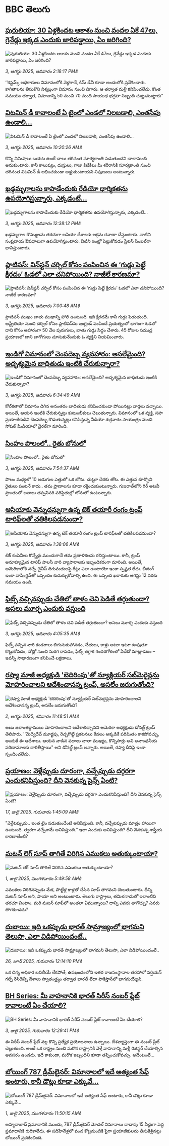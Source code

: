 # BBC తెలుగు## [పురులియా: 30 ఏళ్లకిందట ఆకాశం నుంచి వందల ఏకే 47లు, గ్రెనేడ్లు ఇక్కడ ఎందుకు జారిపడ్డాయి, ఏం జరిగింది?](https://www.bbc.com/telugu/articles/cp8zln7xx0jo?at_medium=RSS&at_campaign=rss?at_campaign=githubrss)![పురులియా: 30 ఏళ్లకిందట ఆకాశం నుంచి వందల ఏకే 47లు, గ్రెనేడ్లు ఇక్కడ ఎందుకు జారిపడ్డాయి, ఏం జరిగింది?](https://ichef.bbci.co.uk/ace/ws/240/cpsprodpb/5377/live/583c8190-706a-11f0-af20-030418be2ca5.jpg)_3, ఆగస్టు 2025, ఆదివారం 2:18:17 PMకి_‘‘కస్టమ్స్ అధికారులు విమానంలోకి వెళ్లగానే, కిమ్ డేవీ కూడా అందులోకి ప్రవేశించారు. కాగితాలను తీసుకొని నిశ్శబ్దంగా విమానం నుంచి దిగారు. ఆ తర్వాత మళ్లీ కనిపించలేదు. కొంత సమయం తర్వాత, విమానాన్ని 50 నుంచి 70 మంది సాయుధ భద్రతా సిబ్బంది చుట్టుముట్టారు"## [విటమిన్ డీ కావాలంటే ఏ టైంలో ఎండలో నిలబడాలి, ఎంతసేపు ఉండాలి...](https://www.bbc.com/telugu/articles/c99my33xjkko?at_medium=RSS&at_campaign=rss?at_campaign=githubrss)![విటమిన్ డీ కావాలంటే ఏ టైంలో ఎండలో నిలబడాలి, ఎంతసేపు ఉండాలి...](https://ichef.bbci.co.uk/ace/ws/240/cpsprodpb/a848/live/34b89720-6fbd-11f0-9ea6-69bbbb72bd69.jpg)_3, ఆగస్టు 2025, ఆదివారం 10:20:26 AMకి_కొన్ని నిమిషాలు బయట ఉంటే చాలు తగినంత సూర్యకాంతి పడుతుందని చాలామంది అనుకుంటారు. కానీ కాలుష్యం, దుస్తులు, గాజు కిటికీలు మీ శరీరానికి సూర్యకాంతి నుంచి తగినంత విటమిన్ డీ లభించకుండా అడ్డుకుంటాయని నిపుణులు అంటున్నారు.## [ఖడ్గమృగాలను కాపాడేందుకు రేడియో ధార్మికతను ఉపయోగిస్తున్నారు, ఎక్కడంటే...](https://www.bbc.com/telugu/articles/c939lz10041o?at_medium=RSS&at_campaign=rss?at_campaign=githubrss)![ఖడ్గమృగాలను కాపాడేందుకు రేడియో ధార్మికతను ఉపయోగిస్తున్నారు, ఎక్కడంటే...](https://ichef.bbci.co.uk/ace/ws/240/cpsprodpb/9009/live/5b446730-7066-11f0-a08c-9160dcd4ef91.jpg)_3, ఆగస్టు 2025, ఆదివారం 12:38:12 PMకి_ఖడ్గమృగాల కొమ్ములను తరచుగా ఆసియా దేశాలకు అక్రమ రవాణా చేస్తుంటారు. వాటిని సంప్రదాయ ఔషధాలుగా ఉపయోగిస్తుంటారు. వీటిని ఇంట్లో పెట్టుకోవడం స్టేటస్ సింబల్‌గా భావిస్తుంటారు.## [ప్లాటిపస్: విన్‌స్టన్ చర్చిల్ కోసం పంపించిన ఈ ‘గుడ్లు పెట్టే క్షీరదం’ ఓడలో ఎలా చనిపోయింది? నాజీలే కారణమా?](https://www.bbc.com/telugu/articles/c0qlwvq32vyo?at_medium=RSS&at_campaign=rss?at_campaign=githubrss)![ప్లాటిపస్: విన్‌స్టన్ చర్చిల్ కోసం పంపించిన ఈ ‘గుడ్లు పెట్టే క్షీరదం’ ఓడలో ఎలా చనిపోయింది? నాజీలే కారణమా?](https://ichef.bbci.co.uk/ace/ws/240/cpsprodpb/868c/live/be23ecb0-702d-11f0-a7b3-3346ee38ce9f.jpg)_3, ఆగస్టు 2025, ఆదివారం 7:00:48 AMకి_ప్లాటిపస్ ముఖం బాతు ముఖాన్ని పోలి ఉంటుంది. ఇది క్షీరదమే కానీ గుడ్లు పెడుతుంది. ఆస్ట్రేలియా నుంచి చర్చిల్ కోసం ప్లాటిపస్‌ను ఇంగ్లండ్ పంపించే ప్రయత్నంలో భాగంగా ఓడలో దాని కోసం ఆహారంగా 50 వేల పురుగులు, బాతు గుడ్లు సిద్ధం చేశారు. 45 రోజుల సముద్ర ప్రయాణలో దాని బాగోగులు చూసుకునేందుకు ఓ వ్యక్తిని నియమించారు.## [ఇండిగో విమానంలో చెంపదెబ్బ వ్యవహారం: అసలేమైంది? అదృశ్యమైన బాధితుడు ఇంటికి చేరుకున్నారా?](https://www.bbc.com/telugu/articles/cwypezdx239o?at_medium=RSS&at_campaign=rss?at_campaign=githubrss)![ఇండిగో విమానంలో చెంపదెబ్బ వ్యవహారం: అసలేమైంది? అదృశ్యమైన బాధితుడు ఇంటికి చేరుకున్నారా?](https://ichef.bbci.co.uk/ace/ws/240/cpsprodpb/01bf/live/b96c6d30-702f-11f0-8dbd-f3d32ebd3327.jpg)_3, ఆగస్టు 2025, ఆదివారం 6:34:49 AMకి_కోల్‌కతాలో విమానం దిగిన అనంతరం బాధితుడు కనిపించకుండా పోయినట్లు వార్తలు వచ్చాయి. అయితే, ఆయన ఇంటికి చేరుకున్నట్లు కుటుంబీకులు చెబుతున్నారు.
విమానంలో ఒక వ్యక్తి, సహ ప్రయాణికుడిని చెంపదెబ్బ కొడుతున్నట్లు కనిపిస్తున్న వీడియో శుక్రవారం సాయంత్రం నుంచి సోషల్ మీడియాలో వైరల్‌గా మారింది.## [సింహం పొలంలో.. రైతు బోనులో](https://www.bbc.com/telugu/articles/clyr40l003do?at_medium=RSS&at_campaign=rss?at_campaign=githubrss)![సింహం పొలంలో.. రైతు బోనులో](https://ichef.bbci.co.uk/ace/ws/240/cpsprodpb/bdfb/live/96228d30-7040-11f0-93ce-c7bb08ab8eab.png)_3, ఆగస్టు 2025, ఆదివారం 7:54:37 AMకి_పొలం మధ్యలో 10 అడుగుల ఎత్తులో ఒక బోను. చుట్టూ చెరకు తోట. ఈ ఎత్తున కూర్చొని రైతులు పంటనే కాదు.. తమ ప్రాణాలను కూడా రక్షించుకుంటున్నారు. 
గుజరాత్‌లోని గిర్ అటవీ ప్రాంతంలో జనాలు తప్పనిసరి పరిస్థితుల్లో బోనులో ఉంటున్నారు.## [ఆసియాకు వెన్నుదన్నుగా ఉన్న టెక్ తయారీ రంగం ట్రంప్ టారిఫ్‌లతో చతికిలపడనుందా?](https://www.bbc.com/telugu/articles/c1dxgq9pq15o?at_medium=RSS&at_campaign=rss?at_campaign=githubrss)![ఆసియాకు వెన్నుదన్నుగా ఉన్న టెక్ తయారీ రంగం ట్రంప్ టారిఫ్‌లతో చతికిలపడనుందా?](https://ichef.bbci.co.uk/ace/ws/240/cpsprodpb/2fa9/live/e492c7f0-6faf-11f0-af20-030418be2ca5.jpg)_3, ఆగస్టు 2025, ఆదివారం 1:38:06 AMకి_టెక్ కంపెనీలు కొన్నేళ్లు ముందుగానే తమ ప్రణాళికలను రచిస్తుంటాయి. కానీ, ట్రంప్ అనూహ్యమైన టారిఫ్ పాలసీ వారి వ్యాపారాలకు ఇబ్బందికరంగా మారింది. అయితే, అమెరికాలోకి వచ్చే చైనీస్ దిగుమతులపై రేట్లు ఎలా ఉంటాయో ఇంకా స్పష్టత లేదు.  బీజింగ్ ఇంకా వాషింగ్టన్‌తో ఒప్పందం కుదుర్చుకోవాల్సి ఉంది. ఈ ఒప్పంద ఖరారుకు  ఆగస్టు 12 వరకు సమయం ఉంది.## [ఫిట్స్ వచ్చినప్పుడు చేతిలో తాళం చెవి పెడితే తగ్గుతుందా? అసలు మూర్ఛ ఎందుకు వస్తుంది](https://www.bbc.com/telugu/articles/c15lzn1480no?at_medium=RSS&at_campaign=rss?at_campaign=githubrss)![ఫిట్స్ వచ్చినప్పుడు చేతిలో తాళం చెవి పెడితే తగ్గుతుందా? అసలు మూర్ఛ ఎందుకు వస్తుంది](https://ichef.bbci.co.uk/ace/ws/240/cpsprodpb/8d2c/live/648e9100-701e-11f0-938c-83254248e111.jpg)_3, ఆగస్టు 2025, ఆదివారం 4:05:35 AMకి_ఫిట్స్ వచ్చిన వారి కండరాలు బిగుసుకుపోవడం, చేతులు, కాళ్లు అటూ ఇటూ ఊపుతూ కొట్టుకోవడం, నోట్లో నుంచి నురగ రావడం, ఫిట్స్ తగ్గాక గందరగోళంలో ఏదేదో మాట్లాడటం – ఇవన్నీ సాధారణంగా కనిపించే లక్షణాలు.## [రష్యా మాజీ అధ్యక్షుడి 'బెదిరింపు'తో న్యూక్లియర్ సబ్‌మెరైన్లను మోహరించాలని ఆదేశించానన్న ట్రంప్, అసలేం జరుగుతోంది?](https://www.bbc.com/telugu/articles/cp8z26zxjeyo?at_medium=RSS&at_campaign=rss?at_campaign=githubrss)![రష్యా మాజీ అధ్యక్షుడి 'బెదిరింపు'తో న్యూక్లియర్ సబ్‌మెరైన్లను మోహరించాలని ఆదేశించానన్న ట్రంప్, అసలేం జరుగుతోంది?](https://ichef.bbci.co.uk/ace/ws/240/cpsprodpb/6cef/live/c3d62ab0-6f8d-11f0-af20-030418be2ca5.jpg)_2, ఆగస్టు 2025, శనివారం 11:48:51 AMకి_అణు జలాంతర్గాములు మోహరించాలని ఆదేశాలిచ్చానని అమెరికా అధ్యక్షుడు డోనల్డ్ ట్రంప్ తెలిపారు. ''మెద్వెదేవ్ మూర్ఖపు, రెచ్చగొట్టే ప్రకటనలు కేవలం అక్కడికే పరిమితం కాకపోవచ్చు, అందుకే ఈ ఆదేశాలు. ఆయన వాడిన పదాలు చాలా ముఖ్యం, కొన్నిసార్లు అవి అవాంఛనీయ పరిణామాలకు దారితీస్తాయి" అని డోనల్డ్ ట్రంప్ అన్నారు. అయితే, రష్యా దీనిపై ఇంకా స్పందించలేదు.## [ప్రయాణం: వెళ్లేప్పుడు దూరంగా, వచ్చేప్పుడు దగ్గరగా ఎందుకనిపిస్తుంది? దీని వెనకున్న సైన్స్ ఏంటి?](https://www.bbc.com/telugu/articles/c0l4y727n1jo?at_medium=RSS&at_campaign=rss?at_campaign=githubrss)![ప్రయాణం: వెళ్లేప్పుడు దూరంగా, వచ్చేప్పుడు దగ్గరగా ఎందుకనిపిస్తుంది? దీని వెనకున్న సైన్స్ ఏంటి?](https://ichef.bbci.co.uk/ace/ws/240/cpsprodpb/054c/live/6957c010-62b0-11f0-8e78-11023c48a856.png)_17, జులై 2025, గురువారం 1:45:09 AMకి_"వెళ్లేటప్పుడు.. ఇంత టైం పడుతుందేంటి అనిపిస్తుంది. కానీ, వచ్చేటప్పుడు మాత్రం హాయిగా ఉంటుంది. త్వరగా వచ్చేశామే అనిపిస్తుంది." ఇలా ఎందుకు అనిపిస్తుంది? దీని వెనకున్న శాస్త్రీయ కారణాలేంటి?## [మటన్ లెగ్ సూప్ తాగితే విరిగిన ఎముకలు అతుక్కుంటాయా?](https://www.bbc.com/telugu/articles/c0l4g92j8kzo?at_medium=RSS&at_campaign=rss?at_campaign=githubrss)![మటన్ లెగ్ సూప్ తాగితే విరిగిన ఎముకలు అతుక్కుంటాయా?](https://ichef.bbci.co.uk/ace/ws/240/cpsprodpb/b31e/live/cce532c0-6d41-11f0-9462-bb509dc78127.jpg)_1, జులై 2025, మంగళవారం 5:49:58 AMకి_ఎముకలు విరిగినప్పుడు మేక, పొట్టేళ్ల కాళ్లతో చేసిన సూప్ తాగమని చెబుతుంటారు. దీన్ని మటన్ సూప్ అని, పాయా అని అంటుంటారు. తెలుగు రాష్ట్రాలు, తమిళనాడులో ఇలాంటిది తరచూ వింటాం. మరి మటన్ సూప్‌లో అంతలా ఏమున్నాయి? దాన్ని ఎవరు తాగొచ్చు? ఎవరు తాగకూడదు?## [దుబాయి: ఇది ఒకప్పుడు భారత్ సామ్రాజ్యంలో భాగమని తెలుసా, ఎలా విడిపోయిందంటే..](https://www.bbc.com/telugu/articles/ce83x3rekyyo?at_medium=RSS&at_campaign=rss?at_campaign=githubrss)![దుబాయి: ఇది ఒకప్పుడు భారత్ సామ్రాజ్యంలో భాగమని తెలుసా, ఎలా విడిపోయిందంటే..](https://ichef.bbci.co.uk/ace/ws/240/cpsprodpb/89c1/live/fbe80b80-5282-11f0-809e-059b7ea85131.jpg)_26, జూన్ 2025, గురువారం 12:14:10 PMకి_ఒక చిన్న అధికార బదిలీయే లేకపోతే, ఉపఖండంలోని ఇతర రాజసంస్థానాల తరహాలో  పర్షియన్ గల్ఫ్ రెసిడెన్సీ దేశాలు స్వాతంత్ర్యం తర్వాత భారత్ లేదా పాకిస్తాన్‌లో భాగమయ్యేవి.## [BH Series: మీ వాహనానికి భారత్ సిరీస్ నంబర్ ప్లేట్ కావాలంటే ఏం చేయాలి?](https://www.bbc.com/telugu/articles/c9dg040gzv6o?at_medium=RSS&at_campaign=rss?at_campaign=githubrss)![BH Series: మీ వాహనానికి భారత్ సిరీస్ నంబర్ ప్లేట్ కావాలంటే ఏం చేయాలి?](https://ichef.bbci.co.uk/ace/ws/240/cpsprodpb/c5c0/live/7facfba0-5801-11f0-b5c5-012c5796682d.jpg)_3, జులై 2025, గురువారం 12:29:41 PMకి_ఈ సిరీస్ నంబర్ ప్లేట్ వల్ల కొన్ని ప్రత్యేక ప్రయోజనాలు ఉన్నాయి. దేశవ్యాప్తంగా ఈ నంబర్ ప్లేట్ చెల్లుతుంది. అంటే ఒక రాష్ట్రం నుంచి మరొక రాష్ట్రానికి వెళ్తే వాహనాన్ని మళ్లీ రిజిస్టర్ చేయాల్సిన అవసరం ఉండదు. ఇదే కాకుండా, మరొక ఇబ్బందిని కూడా తప్పించుకోవచ్చు. అదేంటంటే...## [బోయింగ్ 787 డ్రీమ్‌లైనర్: విమానాలలో ఇదే అత్యంత సేఫ్ అంటారు, కానీ డౌట్లు కూడా ఎక్కువే...](https://www.bbc.com/telugu/articles/c8d664g0dz9o?at_medium=RSS&at_campaign=rss?at_campaign=githubrss)![బోయింగ్ 787 డ్రీమ్‌లైనర్: విమానాలలో ఇదే అత్యంత సేఫ్ అంటారు, కానీ డౌట్లు కూడా ఎక్కువే...](https://ichef.bbci.co.uk/ace/ws/240/cpsprodpb/aebe/live/0ad87b80-5674-11f0-95fc-edf89039c20a.jpg)_1, జులై 2025, మంగళవారం 11:50:15 AMకి_అహ్మదాబాద్ ప్రమాదానికి ముందు, 787 డ్రీమ్‌లైనర్ మోడల్ విమానాలు దాదాపు 15 ఏళ్లుగా పెద్ద ప్రమాదానికి గురికాలేదు. ఈ పదిహేనేళ్లలో వంద కోట్లమందికి  పైగా ప్రయాణికులను తీసుకెళ్లినట్లు బోయింగ్ ప్రకటించింది.